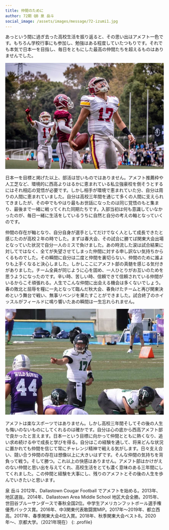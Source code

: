 ```yaml
---
title: 仲間のために
author: 72期 QB 泉 岳斗
social_image: /assets/images/message/72-izumi1.jpg
---
```


あっという間に過ぎ去った高校生活を振り返ると、その思い出はアメフト一色です。もちろん学校行事にも参加し、勉強はある程度していたつもりです。それでも本気で日本一を目指し、毎日をともにした最高の仲間たちを超えるものはありませんでした。

![泉 高校時写真](/assets/images/message/72-izumi1.jpg)

日本一を目標と掲げた以上、部活は甘いものではありません。アメフト推薦枠や人工芝など、環境的に西高よりはるかに恵まれている私立強豪校を倒そうとするにはそれ相応の覚悟が必要です。しかし相手が環境で恵まれていた分、自分は周りの人間に恵まれていました。自分は高校三年間を通じて多くの人間に支えられてきましたが、その中でもやはり最もお世話になったのは同じ覚悟のもと集まり、最後まで一緒に戦ってくれた同期たちです。入部当初は何も意識していなかったのが、毎日一緒に生活をしているうちに自然と自分の考えの軸となっていくのです。

仲間の存在が軸となり、自分自身が選手としてだけでなく人として成長できたと感じたのが高校２年の時でした。まずは春大会、その試合に勝てば関東大会出場となっていた状況で自分一人のミスで負けました。あの時流した涙は試合結果に対してではなく、全てが失望させてしまった仲間に対する申し訳ない気持ちからくるものでした。その瞬間に自分は二度と仲間を裏切らない、仲間のために誰よりも上手くなると決心しました。しかしここにアメフト部の真髄を感じる気付きがありました。チーム全員が同じように心を固め、一人ひとりがお互いのためを思うようになったのです。辛い時、苦しい時、信頼できて信頼されている仲間がいるからこそ頑張れる。人生でこんな仲間に出会える機会は多くないでしょう。春の敗北と屈辱を糧に一丸となって臨んだ秋大会、春負けたチームと再び関東決めという舞台で戦い、無事リベンジを果たすことができました。試合終了のホイッスルがフィールドに鳴り響いたあの瞬間は一生忘れられません。

![泉 高校時写真](/assets/images/message/72-izumi2.jpg)

アメフトは楽なスポーツではありません。しかし高校三年間そしてその後の人生も悔いのないものにしてくれるのは確かです。自分は心の底から西高アメフト部で良かったと言えます。日本一という目標に向かって仲間とともに熱くなり、追い求め続ける中で成長と学びを得る。自分はこの経験を通して、将来どんな状況に置かれても仲間を信じて常にチャレンジ精神で戦える気がします。日々支え合い、競い合う仲間の存在は想像以上に大きいはずです。そんな仲間の気持ちを背負って戦う。そして勝つ。これ以上の快感はありません。アメフト部はかけがえのない仲間と思い出を与えてくれ、高校生活をとても濃く意味のある三年間にしてくれました。この仲間と経験を大事にし、残りのアメフトとその後の人生を歩んでいきたいと思います。

泉 岳斗
2012年、Dallastown Cougar Football でアメフトを始める。2013年、地区選抜。2014年、Dallastown Area Middle School 地区大会全勝。2015年、世田谷ブルーサンダースで春秋全国2位。中学生アメリカンフットボール選手権優秀バックス賞。2016年、中3関東代表敢闘賞MIP。2017年～2019年、都立西高。2017年、春季関東大会4位入賞。2018年、秋季関東大会ベスト8。2020年〜、京都大学。（2021年現在）
{: .profile}
